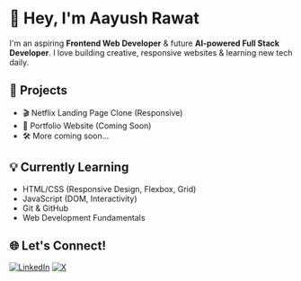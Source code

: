 # 👋 Hey, I'm Aayush Rawat

I'm an aspiring **Frontend Web Developer** & future **AI-powered Full Stack Developer**.
I love building creative, responsive websites & learning new tech daily.

## 🚀 Projects
- 🎬 Netflix Landing Page Clone (Responsive)
- 📱 Portfolio Website (Coming Soon)
- 🛠️ More coming soon...

## 💡 Currently Learning
- HTML/CSS (Responsive Design, Flexbox, Grid)
- JavaScript (DOM, Interactivity)
- Git & GitHub
- Web Development Fundamentals

## 🌐 Let's Connect!
[![LinkedIn](https://img.shields.io/badge/LinkedIn-blue?logo=linkedin)](https://linkedin.com/in/rawataayush)
[![X](https://img.shields.io/badge/Twitter-black?logo=twitter&logoColor=white)](https://twitter.com/rawataayush_)
